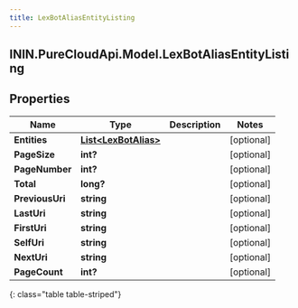 ```yaml
---
title: LexBotAliasEntityListing
---
```

## ININ.PureCloudApi.Model.LexBotAliasEntityListing

## Properties

|Name | Type | Description | Notes|
|------------ | ------------- | ------------- | -------------|
| **Entities** | [**List&lt;LexBotAlias&gt;**](LexBotAlias.html) |  | [optional] |
| **PageSize** | **int?** |  | [optional] |
| **PageNumber** | **int?** |  | [optional] |
| **Total** | **long?** |  | [optional] |
| **PreviousUri** | **string** |  | [optional] |
| **LastUri** | **string** |  | [optional] |
| **FirstUri** | **string** |  | [optional] |
| **SelfUri** | **string** |  | [optional] |
| **NextUri** | **string** |  | [optional] |
| **PageCount** | **int?** |  | [optional] |
{: class="table table-striped"}


